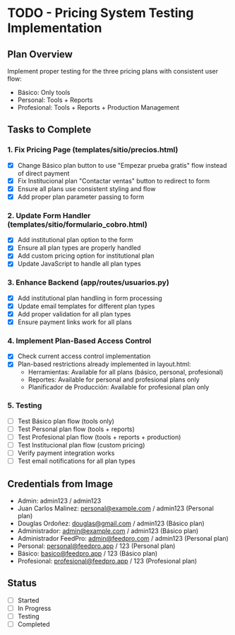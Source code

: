 # TODO - Pricing System Testing Implementation

## Plan Overview
Implement proper testing for the three pricing plans with consistent user flow:
- Básico: Only tools
- Personal: Tools + Reports  
- Profesional: Tools + Reports + Production Management

## Tasks to Complete

### 1. Fix Pricing Page (templates/sitio/precios.html)
- [x] Change Básico plan button to use "Empezar prueba gratis" flow instead of direct payment
- [x] Fix Institucional plan "Contactar ventas" button to redirect to form
- [x] Ensure all plans use consistent styling and flow
- [x] Add proper plan parameter passing to form

### 2. Update Form Handler (templates/sitio/formulario_cobro.html)
- [x] Add institutional plan option to the form
- [x] Ensure all plan types are properly handled
- [x] Add custom pricing option for institutional plan
- [x] Update JavaScript to handle all plan types

### 3. Enhance Backend (app/routes/usuarios.py)
- [x] Add institutional plan handling in form processing
- [x] Update email templates for different plan types
- [x] Add proper validation for all plan types
- [x] Ensure payment links work for all plans

### 4. Implement Plan-Based Access Control
- [x] Check current access control implementation
- [x] Plan-based restrictions already implemented in layout.html:
  - Herramientas: Available for all plans (básico, personal, profesional)
  - Reportes: Available for personal and profesional plans only
  - Planificador de Producción: Available for profesional plan only

### 5. Testing
- [ ] Test Básico plan flow (tools only)
- [ ] Test Personal plan flow (tools + reports)
- [ ] Test Profesional plan flow (tools + reports + production)
- [ ] Test Institucional plan flow (custom pricing)
- [ ] Verify payment integration works
- [ ] Test email notifications for all plan types

## Credentials from Image
- Admin: admin123 / admin123
- Juan Carlos Malinez: personal@example.com / admin123 (Personal plan)
- Douglas Ordoñez: douglas@gmail.com / admin123 (Básico plan)
- Administrador: admin@example.com / admin123 (Básico plan)
- Administrador FeedPro: admin@feedpro.com / admin123 (Personal plan)
- Personal: personal@feedpro.app / 123 (Personal plan)
- Básico: basico@feedpro.app / 123 (Básico plan)
- Profesional: profesional@feedpro.app / 123 (Profesional plan)

## Status
- [ ] Started
- [ ] In Progress  
- [ ] Testing
- [ ] Completed
